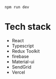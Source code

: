 ```
npm run dev
```

# Tech stack
- React
- Typescript
- Redux Toolkit
- firebase
- Material-ui
- SendGrid
- Vercel